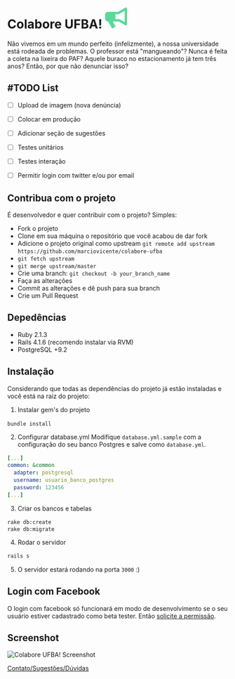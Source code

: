 **Colabore UFBA!** ![Colabore UFBA Bulhorn!](https://raw.githubusercontent.com/marciovicente/colabore-ufba/master/app/assets/images/bullhorn.png?token=AA-XzZSw8YfP8znk1IvYShIzXbi1LWLuks5UvsPRwA%3D%3D)
==================

Não vivemos em um mundo perfeito (infelizmente), a nossa universidade está rodeada de problemas. O professor está "mangueando"? Nunca é feita a coleta na lixeira do PAF? Aquele buraco no estacionamento já tem três anos? Então, por que não denunciar isso?

**#TODO List**
----
- [ ] Upload de imagem (nova denúncia)
- [ ] Colocar em produção
- [ ] Adicionar seção de sugestões
- [ ] Testes unitários
- [ ] Testes interação
- [ ] Permitir login com twitter e/ou por email


**Contribua com o projeto**
----
É desenvolvedor e quer contribuir com o projeto? Simples:

- Fork o projeto
- Clone em sua máquina o repositório que você acabou de dar fork
- Adicione o projeto original como upstream `git remote add upstream https://github.com/marciovicente/colabore-ufba`
- `git fetch upstream`
- `git merge upstream/master`
- Crie uma branch: `git checkout -b your_branch_name`
- Faça as alterações
- Commit as alterações e dê push para sua branch
- Crie um Pull Request

**Depedências**
----
- Ruby 2.1.3
- Rails 4.1.6 (recomendo instalar via RVM)
- PostgreSQL +9.2
 
**Instalação**
----
Considerando que todas as dependências do projeto já estão instaladas e você está na raiz do projeto:

1) Instalar gem's do projeto

```bundle install```

2) Configurar database.yml
Modifique `database.yml.sample` com a configuração do seu banco Postgres e salve como `database.yml`. 
```yml
[...]
common: &common
  adapter: postgresql
  username: usuario_banco_postgres
  password: 123456
[...]
```

3) Criar os bancos e tabelas
```shell
rake db:create
rake db:migrate
```

4) Rodar o servidor
```ruby
rails s 
```

5) O servidor estará rodando na porta `3000` :)


Login com Facebook
------
O login com facebook só funcionará em modo de desenvolvimento se o seu usuário estiver cadastrado como beta tester. Então [solicite a permissão](mailto:marciovicente.filho@gmail.com).

Screenshot
--
![Colabore UFBA! Screenshot](http://cl.ly/ZINS/Image%202015-01-13%20at%206.28.28%20PM.png)

[Contato/Sugestões/Dúvidas](mailto:marciovicente.filho@gmail.com)



